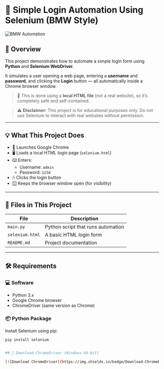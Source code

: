 # 🚗 Simple Login Automation Using Selenium (BMW Style)

![BMW Automation]()

## 📌 Overview

This project demonstrates how to automate a simple login form using **Python** and **Selenium WebDriver**.

It simulates a user opening a web page, entering a **username** and **password**, and clicking the **Login** button — all automatically inside a Chrome browser window.

> 🧠 This is done using a **local HTML file** (not a real website), so it’s completely safe and self-contained.

> ⚠️ **Disclaimer:** This project is for educational purposes only. Do not use Selenium to interact with real websites without permission.

---

## 💡 What This Project Does

- 🚀 Launches Google Chrome
- 🖥 Loads a local HTML login page (`selenium.html`)
- ⌨️ Enters:
  - Username: `admin`
  - Password: `1234`
- 🖱 Clicks the login button
- 🪟 Keeps the browser window open (for visibility)

---

## 📂 Files in This Project

| File           | Description                          |
|----------------|--------------------------------------|
| `main.py`      | Python script that runs automation   |
| `selenium.html`| A basic HTML login form              |
| `README.md`    | Project documentation                |

---

## 🛠 Requirements

### 💻 Software

- Python 3.x
- Google Chrome browser
- ChromeDriver (same version as Chrome)

### 📦 Python Package

Install Selenium using pip:

```bash
pip install selenium


## 🔽 Download ChromeDriver (Windows 64-bit)

[![Download ChromeDriver](https://img.shields.io/badge/Download-ChromeDriver_138-blue?logo=googlechrome&style=for-the-badge)](https://edgedl.me.gvt1.com/edgedl/chrome/chrome-for-testing/138.0.7204.158/win64/chromedriver-win64.zip)


